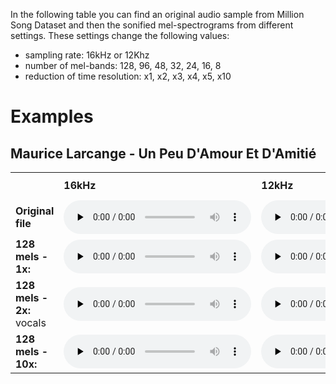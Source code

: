 
In the following table you can find an original audio sample from Million Song Dataset and then the sonified mel-spectrograms from different settings. These settings change the following values: 
 - sampling rate: 16kHz or 12Khz
 - number of mel-bands: 128, 96, 48, 32, 24, 16, 8
 - reduction of time resolution: x1, x2, x3, x4, x5, x10
 
# Examples 
## Maurice Larcange - Un Peu D'Amour Et D'Amitié
<table>

  <tbody><tr>
    <td width="165px" style="padding-bottom: 40px;"></td>
    <td width="150px"><b>16kHz</b></td>
    <td width="150px"><b>12kHz</b></td>  
  </tr>
  <tr>
    <td><b>Original file</b></td>
    <td>
	<audio controls="" preload="none">
	<source src="audio/TRABEAZ128F92E7FA9_16k.flac" type="audio/flac">
	Your browser does not support the audio element.
	</audio>
    </td>
    <td>
	<audio controls="" preload="none">
	<source src="audio/TRABEAZ128F92E7FA9_12k.flac" type="audio/flac">
	Your browser does not support the audio element.
	</audio>
    </td>   
  </tr>
  <tr>
    <td><b>128 mels - 1x:</b></td>
    <td>
	<audio controls="" preload="none">
	<source src="audio/TRABEAZ128F92E7FA9/16k-mel128-x1.flac" type="audio/flac">
	Your browser does not support the audio element.
	</audio>
    </td>
    <td>
	<audio controls="" preload="none">
	<source src="audio/TRABEAZ128F92E7FA9/12k-mel128-x1.flac" type="audio/flac">
	Your browser does not support the audio element.
	</audio>
    </td>
  </tr>
  <tr>
    <td><b>128 mels - 2x:</b> vocals</td>
    <td>
	<audio controls="" preload="none">
	<source src="audio/TRABEAZ128F92E7FA9/16k-mel128-x2.flac" type="audio/flac">
	Your browser does not support the audio element.
	</audio>
    </td>
    <td>
	<audio controls="" preload="none">
	<source src="audio/TRABEAZ128F92E7FA9/12k-mel128-x2.flac" type="audio/flac">
	Your browser does not support the audio element.
	</audio>
    </td>
  </tr>

  <tr>
    <td><b>128 mels - 10x:</b></td>
    <td>
	<audio controls="" preload="none">
	<source src="audio/TRABEAZ128F92E7FA9/16k-mel128-x10.flac" type="audio/flac">
	Your browser does not support the audio element.
	</audio>
    </td>
    <td>
	<audio controls="" preload="none">
	<source src="audio/TRABEAZ128F92E7FA9/12k-mel128-x10.flac" type="audio/flac">
	Your browser does not support the audio element.
	</audio>
    </td>
  </tr>



</tbody></table>

